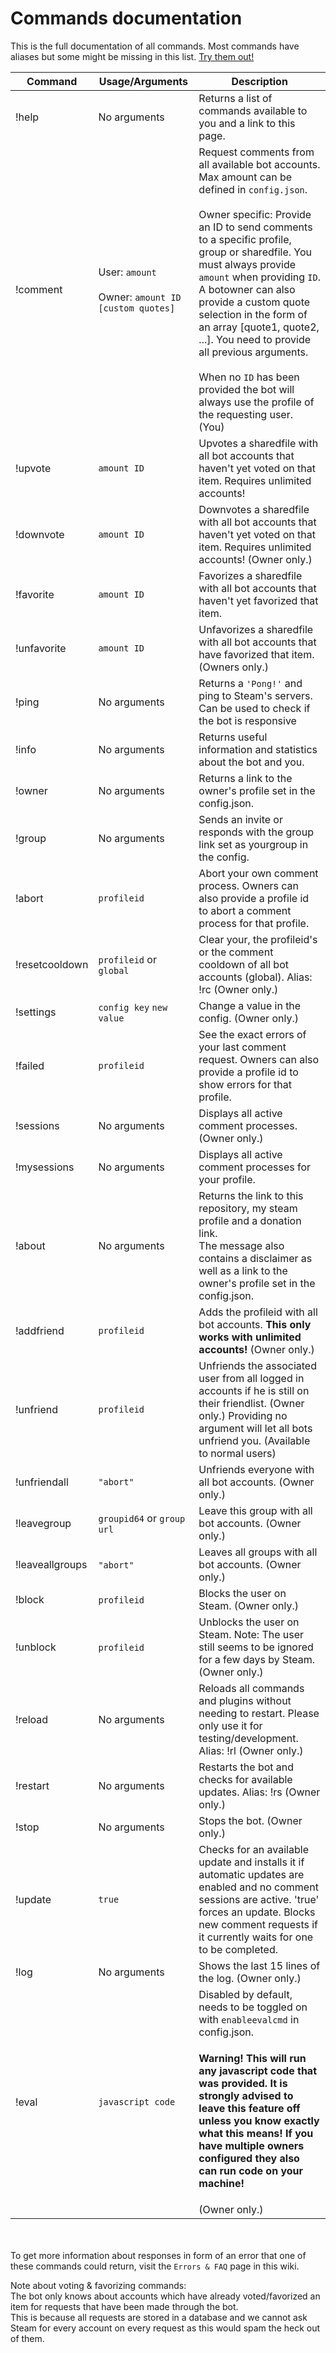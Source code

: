 # Commands documentation  
This is the full documentation of all commands. Most commands have aliases but some might be missing in this list.
[Try them out!](https://steamcommunity.com/id/3urobeatscommentbot/)  

| Command       | Usage/Arguments  | Description  |
| ------------- | ---------------- | ------------ |
| !help         | No arguments     | Returns a list of commands available to you and a link to this page. |
| !comment      | User: `amount`<br /><br />Owner: `amount ID [custom quotes]` | Request comments from all available bot accounts. Max amount can be defined in `config.json`.<br /><br />Owner specific: Provide an ID to send comments to a specific profile, group or sharedfile. You must always provide `amount` when providing `ID`.<br />A botowner can also provide a custom quote selection in the form of an array [quote1, quote2, ...]. You need to provide all previous arguments.<br /><br />When no `ID` has been provided the bot will always use the profile of the requesting user. (You) |
| !upvote       | `amount ID`      | Upvotes a sharedfile with all bot accounts that haven't yet voted on that item. Requires unlimited accounts! |
| !downvote     | `amount ID`      | Downvotes a sharedfile with all bot accounts that haven't yet voted on that item. Requires unlimited accounts! (Owner only.) |
| !favorite     | `amount ID`      | Favorizes a sharedfile with all bot accounts that haven't yet favorized that item. |
| !unfavorite   | `amount ID`      | Unfavorizes a sharedfile with all bot accounts that have favorized that item. (Owners only.) |
| !ping         | No arguments     | Returns a `'Pong!'` and ping to Steam's servers. Can be used to check if the bot is responsive | 
| !info         | No arguments     | Returns useful information and statistics about the bot and you. |
| !owner        | No arguments     | Returns a link to the owner's profile set in the config.json. |
| !group        | No arguments     | Sends an invite or responds with the group link set as yourgroup in the config. |
| !abort        | `profileid`      | Abort your own comment process. Owners can also provide a profile id to abort a comment process for that profile. |
| !resetcooldown | `profileid` or `global` | Clear your, the profileid's or the comment cooldown of all bot accounts (global). Alias: !rc (Owner only.) |
| !settings     | `config key` `new value` | Change a value in the config. (Owner only.) |
| !failed       | `profileid`      | See the exact errors of your last comment request. Owners can also provide a profile id to show errors for that profile. | 
| !sessions     | No arguments     | Displays all active comment processes. (Owner only.) |
| !mysessions   | No arguments     | Displays all active comment processes for your profile. |
| !about        | No arguments     | Returns the link to this repository, my steam profile and a donation link.<br />The message also contains a disclaimer as well as a link to the owner's profile set in the config.json. |
| !addfriend    | `profileid`      | Adds the profileid with all bot accounts. **This only works with unlimited accounts!** (Owner only.) |
| !unfriend     | `profileid`      | Unfriends the associated user from all logged in accounts if he is still on their friendlist. (Owner only.) Providing no argument will let all bots unfriend you. (Available to normal users) | 
| !unfriendall  | `"abort"`        | Unfriends everyone with all bot accounts. (Owner only.) |
| !leavegroup   | `groupid64` or `group url` | Leave this group with all bot accounts. (Owner only.) | 
| !leaveallgroups | `"abort"`      | Leaves all groups with all bot accounts. (Owner only.) |
| !block        | `profileid`      | Blocks the user on Steam. (Owner only.) |
| !unblock      | `profileid`      | Unblocks the user on Steam. Note: The user still seems to be ignored for a few days by Steam. (Owner only.) |
| !reload       | No arguments     | Reloads all commands and plugins without needing to restart. Please only use it for testing/development. Alias: !rl (Owner only.) |
| !restart      | No arguments     | Restarts the bot and checks for available updates. Alias: !rs (Owner only.) |
| !stop         | No arguments     | Stops the bot. (Owner only.) |
| !update       | `true` | Checks for an available update and installs it if automatic updates are enabled and no comment sessions are active. 'true' forces an update. Blocks new comment requests if it currently waits for one to be completed. |
| !log          | No arguments     | Shows the last 15 lines of the log. (Owner only.) |
| !eval         | `javascript code` | Disabled by default, needs to be toggled on with `enableevalcmd` in config.json.<h4>**Warning!** This will run any javascript code that was provided. It is strongly advised to leave this feature off unless you know exactly what this means! If you have multiple owners configured they also can run code on **your** machine!</h4> (Owner only.) |
  
<br /><br />
To get more information about responses in form of an error that one of these commands could return, visit the `Errors & FAQ` page in this wiki.  

Note about voting & favorizing commands:  
The bot only knows about accounts which have already voted/favorized an item for requests that have been made through the bot.  
This is because all requests are stored in a database and we cannot ask Steam for every account on every request as this would spam the heck out of them.